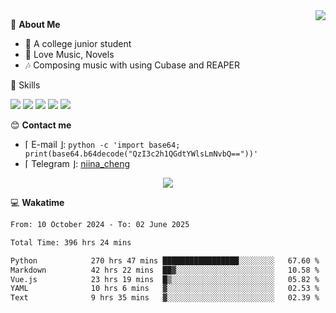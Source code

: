 <a href="#">
    <img align="right" src="https://github-readme-stats-tau-lilac-25.vercel.app/api?username=irorange27&count_private=true&show_icons=true&theme=transparent" />
</a>

💭 **About Me**

- 🏫 A college junior student
- 🍕 Love Music, Novels
- 🎶 Composing music with using Cubase and REAPER


🚀 Skills

![](https://img.shields.io/badge/-python-3e74a2?style=for-the-badge&logo=Python&logoColor=fff
)
![](https://img.shields.io/badge/-javascript-f0db4f?style=for-the-badge&logo=JavaScript&logoColor=fff
)
![](https://img.shields.io/badge/-vue3-41b883?style=for-the-badge&logo=Vue.js&logoColor=fff
)
![](https://img.shields.io/badge/-docker-2496ed?style=for-the-badge&logo=Docker&logoColor=fff
)
![](https://img.shields.io/badge/-linux-000000?style=for-the-badge&logo=Linux&logoColor=fff&color=000
)

😊 **Contact me**

- ⌈ E-mail ⌋: `python -c 'import base64; print(base64.b64decode("QzI3c2h1QGdtYWlsLmNvbQ=="))'`
- ⌈ Telegram ⌋: [niina_cheng](https://t.me/niina_cheng)

</p>
    <p align="center">
    <img src="https://profile-counter.glitch.me/{irorange27}/count.svg" />
</p>

💻 **Wakatime**

<!--START_SECTION:waka-->

```txt
From: 10 October 2024 - To: 02 June 2025

Total Time: 396 hrs 24 mins

Python            270 hrs 47 mins █████████████████░░░░░░░░   67.60 %
Markdown          42 hrs 22 mins  ██▓░░░░░░░░░░░░░░░░░░░░░░   10.58 %
Vue.js            23 hrs 19 mins  █▒░░░░░░░░░░░░░░░░░░░░░░░   05.82 %
YAML              10 hrs 6 mins   ▓░░░░░░░░░░░░░░░░░░░░░░░░   02.53 %
Text              9 hrs 35 mins   ▓░░░░░░░░░░░░░░░░░░░░░░░░   02.39 %
```

<!--END_SECTION:waka-->
